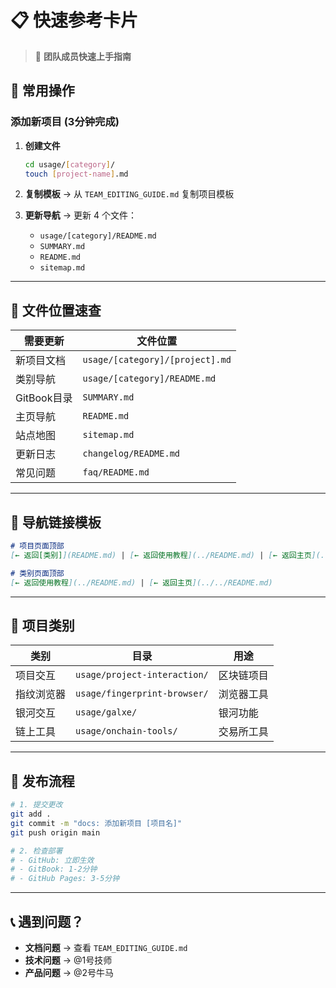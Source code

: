 # 📋 快速参考卡片

> 🚀 **团队成员快速上手指南**

## 🎯 常用操作

### 添加新项目 (3分钟完成)

1. **创建文件**
   ```bash
   cd usage/[category]/
   touch [project-name].md
   ```

2. **复制模板** → 从 `TEAM_EDITING_GUIDE.md` 复制项目模板

3. **更新导航** → 更新 4 个文件：
   - `usage/[category]/README.md`
   - `SUMMARY.md`
   - `README.md`
   - `sitemap.md`

---

## 📁 文件位置速查

| 需要更新 | 文件位置 |
|---------|----------|
| 新项目文档 | `usage/[category]/[project].md` |
| 类别导航 | `usage/[category]/README.md` |
| GitBook目录 | `SUMMARY.md` |
| 主页导航 | `README.md` |
| 站点地图 | `sitemap.md` |
| 更新日志 | `changelog/README.md` |
| 常见问题 | `faq/README.md` |

---

## 🔗 导航链接模板

```markdown
# 项目页面顶部
[← 返回[类别]](README.md) | [← 返回使用教程](../README.md) | [← 返回主页](../../README.md)

# 类别页面顶部
[← 返回使用教程](../README.md) | [← 返回主页](../../README.md)
```

---

## 📝 项目类别

| 类别 | 目录 | 用途 |
|------|------|------|
| 项目交互 | `usage/project-interaction/` | 区块链项目 |
| 指纹浏览器 | `usage/fingerprint-browser/` | 浏览器工具 |
| 银河交互 | `usage/galxe/` | 银河功能 |
| 链上工具 | `usage/onchain-tools/` | 交易所工具 |

---

## 🚀 发布流程

```bash
# 1. 提交更改
git add .
git commit -m "docs: 添加新项目 [项目名]"
git push origin main

# 2. 检查部署
# - GitHub: 立即生效
# - GitBook: 1-2分钟
# - GitHub Pages: 3-5分钟
```

---

## 📞 遇到问题？

- **文档问题** → 查看 `TEAM_EDITING_GUIDE.md`
- **技术问题** → @1号技师
- **产品问题** → @2号牛马